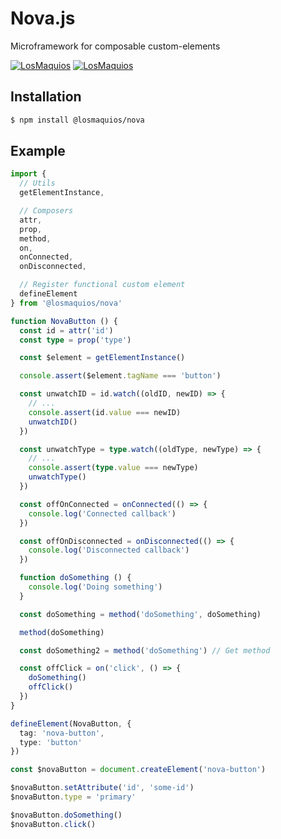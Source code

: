 # Nova.js

  Microframework for composable custom-elements

[![LosMaquios](https://circleci.com/gh/LosMaquios/nova.svg?style=svg)](https://circleci.com/gh/LosMaquios/nova)
[![LosMaquios](https://codecov.io/github/LosMaquios/nova/coverage.svg?branch=master)](https://codecov.io/github/LosMaquios/nova)

## Installation

```bash
$ npm install @losmaquios/nova
```

## Example

```ts
import { 
  // Utils
  getElementInstance,

  // Composers
  attr, 
  prop,
  method,
  on,
  onConnected,
  onDisconnected,

  // Register functional custom element
  defineElement
} from '@losmaquios/nova'

function NovaButton () {
  const id = attr('id')
  const type = prop('type')

  const $element = getElementInstance()

  console.assert($element.tagName === 'button')

  const unwatchID = id.watch((oldID, newID) => {
    // ...
    console.assert(id.value === newID)
    unwatchID()
  })

  const unwatchType = type.watch((oldType, newType) => {
    // ...
    console.assert(type.value === newType)
    unwatchType()
  })

  const offOnConnected = onConnected(() => {
    console.log('Connected callback')
  })

  const offOnDisconnected = onDisconnected(() => {
    console.log('Disconnected callback')
  })

  function doSomething () {
    console.log('Doing something')
  }

  const doSomething = method('doSomething', doSomething)

  method(doSomething)

  const doSomething2 = method('doSomething') // Get method

  const offClick = on('click', () => {
    doSomething()
    offClick()
  })
}

defineElement(NovaButton, { 
  tag: 'nova-button',
  type: 'button' 
})
```

```ts
const $novaButton = document.createElement('nova-button')

$novaButton.setAttribute('id', 'some-id')
$novaButton.type = 'primary'

$novaButton.doSomething()
$novaButton.click()
```